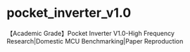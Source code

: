 # pocket_inverter_v1.0
【Academic Grade】Pocket Inverter V1.0-High Frequency Research|Domestic MCU Benchmarking|Paper Reproduction
